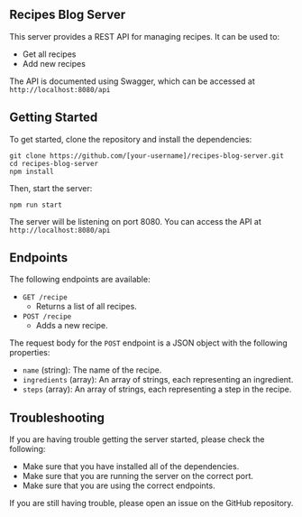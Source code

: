 ## Recipes Blog Server

This server provides a REST API for managing recipes. It can be used to:

* Get all recipes
* Add new recipes

The API is documented using Swagger, which can be accessed at `http://localhost:8080/api`

## Getting Started

To get started, clone the repository and install the dependencies:

```
git clone https://github.com/[your-username]/recipes-blog-server.git
cd recipes-blog-server
npm install
```

Then, start the server:

```
npm run start
```

The server will be listening on port 8080. You can access the API at `http://localhost:8080/api`

## Endpoints

The following endpoints are available:

* `GET /recipe`
  * Returns a list of all recipes.
* `POST /recipe`
  * Adds a new recipe.

The request body for the `POST` endpoint is a JSON object with the following properties:

* `name` (string): The name of the recipe.
* `ingredients` (array): An array of strings, each representing an ingredient.
* `steps` (array): An array of strings, each representing a step in the recipe.


## Troubleshooting

If you are having trouble getting the server started, please check the following:

* Make sure that you have installed all of the dependencies.
* Make sure that you are running the server on the correct port.
* Make sure that you are using the correct endpoints.

If you are still having trouble, please open an issue on the GitHub repository.
